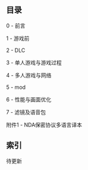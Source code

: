 ## 目录

0 - 前言

1 - 游戏前

2 - DLC

3 - 单人游戏与游戏过程

4 - 多人游戏与网络

5 - mod

6 - 性能与画面优化

7 - 滤镜及语音包

附件1 - NDA保密协议多语言译本

## 索引

待更新
